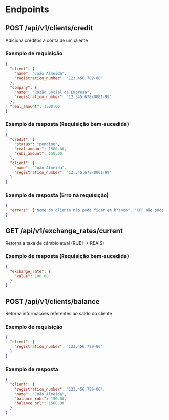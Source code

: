 # Endpoints
## POST /api/v1/clients/credit
Adiciona créditos à conta de um cliente
### Exemplo de requisição
```json
{
  "client": {
    "name": "João Almeida",
    "registration_number": "123.456.789-00"
  },
  "company": {
    "name": "Razão Social da Empresa",
    "registration_number": "12.345.678/0001-99"
  },
  "real_amount": 1500.00
}
```
### Exemplo de resposta (Requisição bem-sucedida)
```json
{
  "credit": {
    "status": "pending",
    "real_amount": 1500.00,
    "rubi_amount": 150.00
  },
  "client": {
    "name": "João Almeida",
    "registration_number": "12.345.678/0001-99"
  }
}
```
### Exemplo de resposta (Erro na requisição)
```json
{
  "errors": ["Nome do cliente não pode ficar em branco", "CPF não pode ficar em branco"]
}
```
## GET /api/v1/exchange_rates/current
Retorna a taxa de câmbio atual (RUBI -> REAIS)
### Exemplo de resposta (Requisição bem-sucedida)
```json
{
  "exchange_rate": {
    "value": 100.00
  }
}
```
## POST /api/v1/clients/balance
Retorna informações referentes ao saldo do cliente
### Exemplo de requisição
```json
{
  "client": {
    "registration_number": "123.456.789-00"
  }
}
```
### Exemplo de resposta
```json
{
  "client": {
    "registration_number": "123.456.789-00",
    "name": "João Almeida",
    "balance_rubi": 150.00,
    "balance_brl": 1500.00
  }
}
```

